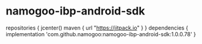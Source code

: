 # namogoo-ibp-android-sdk

repositories {
        jcenter()
        maven { url "https://jitpack.io" }
   }
   dependencies {
         implementation 'com.github.namogoo:namogoo-ibp-android-sdk:1.0.0.78'
   }
